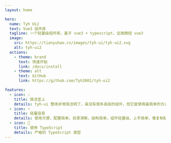 ```yaml
---
layout: home

hero:
  name: Tyh Ui2
  text: Vue3 组件库
  tagline: 一个轻量级组件库，基于 vue3 + typescript，全面拥抱 vue3
  image:
    src: https://tianyuhao.cn/images/tyh-ui/tyh-ui2.svg
    alt: tyh-ui2
  actions:
    - theme: brand
      text: 快速开始
      link: /docs/install
    - theme: alt
      text: GitHub
      link: https://github.com/Tyh2001/tyh-ui2

features:
  - icon: 💡
    title: 简洁至上
    details: tyh-ui 整体非常简洁明了，虽没有很多高级的组件，但它是使用最简单的方式达到实用的效果。
  - icon: ⚡️
    title: 轻量容易
    details: 使用方便，配置简单，目录清晰，结构简单，组件轻量级，上手简单，像复制粘贴一样容易。
  - icon: 🔑
    title: 使用 TypeScript
    details: 严格的 TypeScript 类型
---
```

